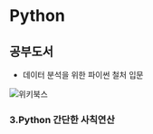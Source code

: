 # Python

## 공부도서
 - 데이터 분석을 위한 파이썬 철처 입문

![위키북스](https://user-images.githubusercontent.com/87456441/126131985-236a7ca4-0d39-4f8d-ab1f-e5383372066e.png)


### 3.Python 간단한 사칙연산
